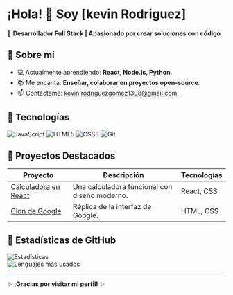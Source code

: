# ¡Hola! 👋 Soy [kevin Rodriguez]  

🚀 **Desarrollador Full Stack | Apasionado por crear soluciones con código**  

## 🔹 Sobre mí  
- 💻 Actualmente aprendiendo: **React, Node.js, Python**.  
- 📚 Me encanta: **Enseñar, colaborar en proyectos open-source**.  
- 📫 Contáctame: [kevin.rodriguezgomez1308@gmail.com](mailto:tuemail@ejemplo.com).  

## 🔹 Tecnologías  
![JavaScript](https://img.shields.io/badge/-JavaScript-F7DF1E?logo=javascript&logoColor=black)
![HTML5](https://img.shields.io/badge/-HTML5-E34F26?logo=html5&logoColor=white)
![CSS3](https://img.shields.io/badge/-CSS3-1572B6?logo=css3&logoColor=white)
![Git](https://img.shields.io/badge/-Git-F05032?logo=git&logoColor=white)

## 🔹 Proyectos Destacados  
| Proyecto | Descripción | Tecnologías |  
|----------|------------|-------------|  
| [Calculadora en React](https://github.com/Santiago13dev/calculadora-react) | Una calculadora funcional con diseño moderno. | React, CSS |  
| [Clon de Google](https://github.com/Santiago13dev/clon-google) | Réplica de la interfaz de Google. | HTML, CSS |  

## 🔹 Estadísticas de GitHub  
![Estadísticas](https://github-readme-stats.vercel.app/api?username=Santiago13dev&show_icons=true&theme=radical)  
![Lenguajes más usados](https://github-readme-stats.vercel.app/api/top-langs/?username=Santiago13dev&layout=compact&theme=radical)  

---  
✨ **¡Gracias por visitar mi perfil!** ✨  
